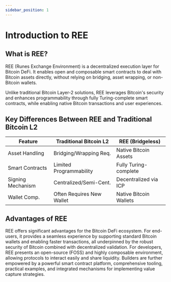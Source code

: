 ```yaml
---
sidebar_position: 1
---
```


# Introduction to REE

## What is REE?

REE (Runes Exchange Environment) is a decentralized execution layer for Bitcoin DeFi. It enables open and composable smart contracts to deal with Bitcoin assets directly, without relying on bridging, asset wrapping, or non-Bitcoin wallets.

Unlike traditional Bitcoin Layer-2 solutions, REE leverages Bitcoin's security and enhances programmability through fully Turing-complete smart contracts, while enabling native Bitcoin transactions and user experiences.

## Key Differences Between REE and Traditional Bitcoin L2

| Feature          | Traditional Bitcoin L2 | REE (Bridgeless)           |
|------------------|------------------------|----------------------------|
| Asset Handling   | Bridging/Wrapping Req. | Native Bitcoin Assets      |
| Smart Contracts  | Limited Programmability| Fully Turing-complete      |
| Signing Mechanism| Centralized/Semi-Cent. | Decentralized via ICP      |
| Wallet Comp.     | Often Requires New Wallet| Native Bitcoin Wallets   |

## Advantages of REE

REE offers significant advantages for the Bitcoin DeFi ecosystem. For end-users, it provides a seamless experience by supporting standard Bitcoin wallets and enabling faster transactions, all underpinned by the robust security of Bitcoin combined with decentralized validation. For developers, REE presents an open-source (FOSS) and highly composable environment, allowing protocols to interact easily and share liquidity. Builders are further empowered by a powerful smart contract platform, comprehensive tooling, practical examples, and integrated mechanisms for implementing value capture strategies.
